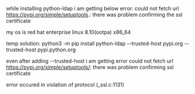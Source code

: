 while installing python-ldap i am getting below error:
could not fetch url https://pypi.org/simple/setuptools.: there was  problem confirming the ssl certificate

my os is red hat enterprise linux 8.10(ootpa) x86_64

temp solution:
python3 -m pip install python-ldap --trusted-host pypi.org --trusted-host pypi.python.org

even after adding --trusted-host  i am getting error could not fetch url https://pypi.org/simple/setuptools/: there was problem confirming ssl certificate

error occured in violation of protocol (_ssl.c:1131)